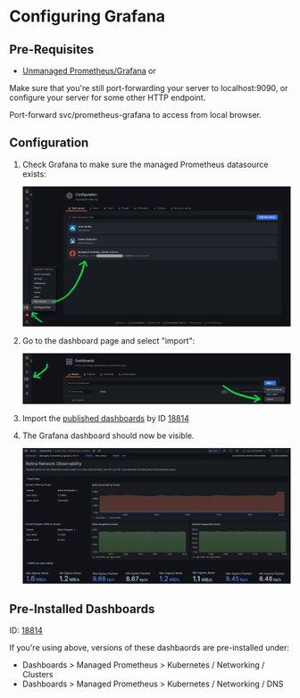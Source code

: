 # Configuring Grafana

## Pre-Requisites

- [Unmanaged Prometheus/Grafana](./prometheus-unmanaged.md) or

Make sure that you're still port-forwarding your server to localhost:9090, or configure your server for some other HTTP endpoint.

Port-forward svc/prometheus-grafana to access from local browser.

## Configuration

1. Check Grafana to make sure the managed Prometheus datasource exists:

   ![alt text](img/portal-grafana.png)

2. Go to the dashboard page and select "import":

   ![alt text](img/grafana-dashboard-import.png)

3. Import the [published dashboards](https://grafana.com/grafana/dashboards/) by ID [18814](https://grafana.com/grafana/dashboards/18814-kubernetes-networking-clusters/)

4. The Grafana dashboard should now be visible.

   ![alt text](img/grafana-dashboard.png)

## Pre-Installed Dashboards

ID: [18814](https://grafana.com/grafana/dashboards/18814-kubernetes-networking-clusters/)

If you're using above, versions of these dashbaords are pre-installed under:

- Dashboards > Managed Prometheus > Kubernetes / Networking / Clusters
- Dashboards > Managed Prometheus > Kubernetes / Networking / DNS
